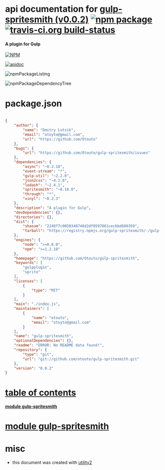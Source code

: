# api documentation for  [gulp-spritesmith (v0.0.2)](https://github.com/Otouto/gulp-spritesmith)  [![npm package](https://img.shields.io/npm/v/npmdoc-gulp-spritesmith.svg?style=flat-square)](https://www.npmjs.org/package/npmdoc-gulp-spritesmith) [![travis-ci.org build-status](https://api.travis-ci.org/npmdoc/node-npmdoc-gulp-spritesmith.svg)](https://travis-ci.org/npmdoc/node-npmdoc-gulp-spritesmith)
#### A plugin for Gulp

[![NPM](https://nodei.co/npm/gulp-spritesmith.png?downloads=true)](https://www.npmjs.com/package/gulp-spritesmith)

[![apidoc](https://npmdoc.github.io/node-npmdoc-gulp-spritesmith/build/screenCapture.buildNpmdoc.browser._2Fhome_2Ftravis_2Fbuild_2Fnpmdoc_2Fnode-npmdoc-gulp-spritesmith_2Ftmp_2Fbuild_2Fapidoc.html.png)](https://npmdoc.github.io/node-npmdoc-gulp-spritesmith/build/apidoc.html)

![npmPackageListing](https://npmdoc.github.io/node-npmdoc-gulp-spritesmith/build/screenCapture.npmPackageListing.svg)

![npmPackageDependencyTree](https://npmdoc.github.io/node-npmdoc-gulp-spritesmith/build/screenCapture.npmPackageDependencyTree.svg)



# package.json

```json

{
    "author": {
        "name": "Dmitry Lutsik",
        "email": "otoyto@gmail.com",
        "url": "https://github.com/Otouto"
    },
    "bugs": {
        "url": "https://github.com/Otouto/gulp-spritesmith/issues"
    },
    "dependencies": {
        "async": "~0.2.10",
        "event-stream": "*",
        "gulp-util": "~2.2.0",
        "json2css": "~4.2.0",
        "lodash": "~2.4.1",
        "spritesmith": "~0.18.0",
        "through": "*",
        "vinyl": "~0.2.3"
    },
    "description": "A plugin for Gulp",
    "devDependencies": {},
    "directories": {},
    "dist": {
        "shasum": "2248f7c0058348748d2df0597061cecbbd680359",
        "tarball": "https://registry.npmjs.org/gulp-spritesmith/-/gulp-spritesmith-0.0.2.tgz"
    },
    "engines": {
        "node": ">=0.8.0",
        "npm": ">=1.2.10"
    },
    "homepage": "https://github.com/Otouto/gulp-spritesmith",
    "keywords": [
        "gulpplugin",
        "sprite"
    ],
    "licenses": [
        {
            "type": "MIT"
        }
    ],
    "main": "./index.js",
    "maintainers": [
        {
            "name": "otouto",
            "email": "otoyto@gmail.com"
        }
    ],
    "name": "gulp-spritesmith",
    "optionalDependencies": {},
    "readme": "ERROR: No README data found!",
    "repository": {
        "type": "git",
        "url": "git://github.com/otouto/gulp-spritesmith.git"
    },
    "version": "0.0.2"
}
```



# <a name="apidoc.tableOfContents"></a>[table of contents](#apidoc.tableOfContents)

#### [module gulp-spritesmith](#apidoc.module.gulp-spritesmith)



# <a name="apidoc.module.gulp-spritesmith"></a>[module gulp-spritesmith](#apidoc.module.gulp-spritesmith)



# misc
- this document was created with [utility2](https://github.com/kaizhu256/node-utility2)
